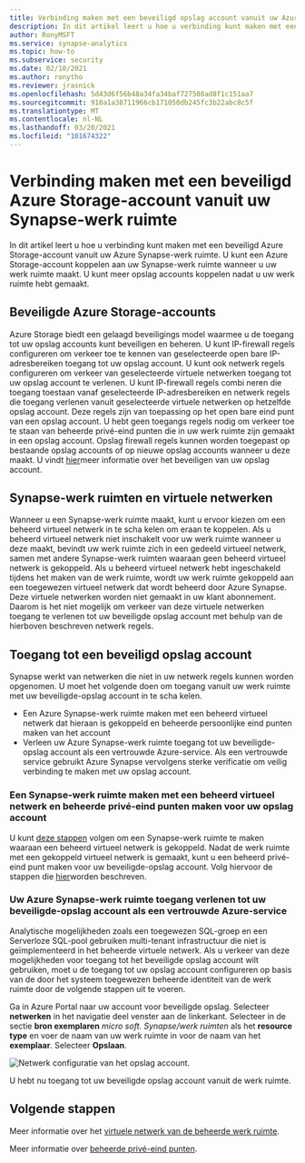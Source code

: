 ```yaml
---
title: Verbinding maken met een beveiligd opslag account vanuit uw Azure Synapse-werk ruimte
description: In dit artikel leert u hoe u verbinding kunt maken met een beveiligd opslag account vanuit uw Azure Synapse-werk ruimte
author: RonyMSFT
ms.service: synapse-analytics
ms.topic: how-to
ms.subservice: security
ms.date: 02/10/2021
ms.author: ronytho
ms.reviewer: jrasnick
ms.openlocfilehash: 5d43d6f56b48a34fa34baf727508ad8f1c151aa7
ms.sourcegitcommit: 910a1a38711966cb171050db245fc3b22abc8c5f
ms.translationtype: MT
ms.contentlocale: nl-NL
ms.lasthandoff: 03/20/2021
ms.locfileid: "101674322"
---
```

# <a name="connect-to-a-secure-azure-storage-account-from-your-synapse-workspace"></a>Verbinding maken met een beveiligd Azure Storage-account vanuit uw Synapse-werk ruimte

In dit artikel leert u hoe u verbinding kunt maken met een beveiligd Azure Storage-account vanuit uw Azure Synapse-werk ruimte. U kunt een Azure Storage-account koppelen aan uw Synapse-werk ruimte wanneer u uw werk ruimte maakt. U kunt meer opslag accounts koppelen nadat u uw werk ruimte hebt gemaakt.


## <a name="secured-azure-storage-accounts"></a>Beveiligde Azure Storage-accounts
Azure Storage biedt een gelaagd beveiligings model waarmee u de toegang tot uw opslag accounts kunt beveiligen en beheren. U kunt IP-firewall regels configureren om verkeer toe te kennen van geselecteerde open bare IP-adresbereiken toegang tot uw opslag account. U kunt ook netwerk regels configureren om verkeer van geselecteerde virtuele netwerken toegang tot uw opslag account te verlenen. U kunt IP-firewall regels combi neren die toegang toestaan vanaf geselecteerde IP-adresbereiken en netwerk regels die toegang verlenen vanuit geselecteerde virtuele netwerken op hetzelfde opslag account. Deze regels zijn van toepassing op het open bare eind punt van een opslag account. U hebt geen toegangs regels nodig om verkeer toe te staan van beheerde privé-eind punten die in uw werk ruimte zijn gemaakt in een opslag account. Opslag firewall regels kunnen worden toegepast op bestaande opslag accounts of op nieuwe opslag accounts wanneer u deze maakt. U vindt [hier](../../storage/common/storage-network-security.md)meer informatie over het beveiligen van uw opslag account.

## <a name="synapse-workspaces-and-virtual-networks"></a>Synapse-werk ruimten en virtuele netwerken
Wanneer u een Synapse-werk ruimte maakt, kunt u ervoor kiezen om een beheerd virtueel netwerk in te scha kelen om eraan te koppelen. Als u beheerd virtueel netwerk niet inschakelt voor uw werk ruimte wanneer u deze maakt, bevindt uw werk ruimte zich in een gedeeld virtueel netwerk, samen met andere Synapse-werk ruimten waaraan geen beheerd virtueel netwerk is gekoppeld. Als u beheerd virtueel netwerk hebt ingeschakeld tijdens het maken van de werk ruimte, wordt uw werk ruimte gekoppeld aan een toegewezen virtueel netwerk dat wordt beheerd door Azure Synapse. Deze virtuele netwerken worden niet gemaakt in uw klant abonnement. Daarom is het niet mogelijk om verkeer van deze virtuele netwerken toegang te verlenen tot uw beveiligde opslag account met behulp van de hierboven beschreven netwerk regels.  

## <a name="access-a-secured-storage-account"></a>Toegang tot een beveiligd opslag account
Synapse werkt van netwerken die niet in uw netwerk regels kunnen worden opgenomen. U moet het volgende doen om toegang vanuit uw werk ruimte met uw beveiligde-opslag account in te scha kelen.

* Een Azure Synapse-werk ruimte maken met een beheerd virtueel netwerk dat hieraan is gekoppeld en beheerde persoonlijke eind punten maken van het account
* Verleen uw Azure Synapse-werk ruimte toegang tot uw beveiligde-opslag account als een vertrouwde Azure-service. Als een vertrouwde service gebruikt Azure Synapse vervolgens sterke verificatie om veilig verbinding te maken met uw opslag account.   

### <a name="create-a-synapse-workspace-with-a-managed-virtual-network-and-create-managed-private-endpoints-to-your-storage-account"></a>Een Synapse-werk ruimte maken met een beheerd virtueel netwerk en beheerde privé-eind punten maken voor uw opslag account
U kunt [deze stappen](./synapse-workspace-managed-vnet.md) volgen om een Synapse-werk ruimte te maken waaraan een beheerd virtueel netwerk is gekoppeld. Nadat de werk ruimte met een gekoppeld virtueel netwerk is gemaakt, kunt u een beheerd privé-eind punt maken voor uw beveiligde-opslag account. Volg hiervoor de stappen die [hier](./how-to-create-managed-private-endpoints.md)worden beschreven. 

### <a name="grant-your-azure-synapse-workspace-access-to-your-secure-storage-account-as-a-trusted-azure-service"></a>Uw Azure Synapse-werk ruimte toegang verlenen tot uw beveiligde-opslag account als een vertrouwde Azure-service
Analytische mogelijkheden zoals een toegewezen SQL-groep en een Serverloze SQL-pool gebruiken multi-tenant infrastructuur die niet is geïmplementeerd in het beheerde virtuele netwerk. Als u verkeer van deze mogelijkheden voor toegang tot het beveiligde opslag account wilt gebruiken, moet u de toegang tot uw opslag account configureren op basis van de door het systeem toegewezen beheerde identiteit van de werk ruimte door de volgende stappen uit te voeren.

Ga in Azure Portal naar uw account voor beveiligde opslag. Selecteer **netwerken** in het navigatie deel venster aan de linkerkant. Selecteer in de sectie **bron exemplaren** *micro soft. Synapse/werk ruimten* als het **resource type** en voer de naam van uw werk ruimte in voor de naam van het **exemplaar**. Selecteer **Opslaan**.

![Netwerk configuratie van het opslag account.](./media/connect-to-a-secure-storage-account/secured-storage-access.png)

U hebt nu toegang tot uw beveiligde opslag account vanuit de werk ruimte.


## <a name="next-steps"></a>Volgende stappen

Meer informatie over het [virtuele netwerk van de beheerde werk ruimte](./synapse-workspace-managed-vnet.md).

Meer informatie over [beheerde privé-eind punten](./synapse-workspace-managed-private-endpoints.md).
